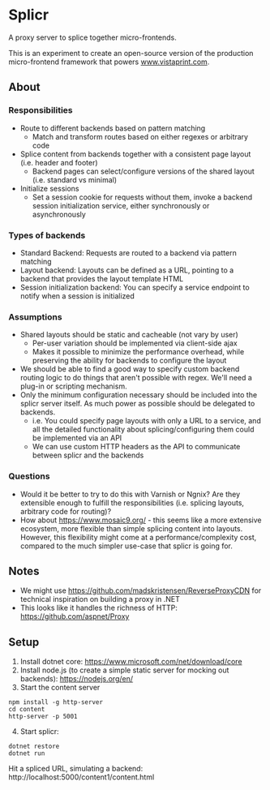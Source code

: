 Splicr
==============================

A proxy server to splice together micro-frontends. 

This is an experiment to create an open-source version of the production micro-frontend framework that powers www.vistaprint.com.
## About

### Responsibilities
* Route to different backends based on pattern matching
  * Match and transform routes based on either regexes or arbitrary code
* Splice content from backends together with a consistent page layout (i.e. header and footer)
  * Backend pages can select/configure versions of the shared layout (i.e. standard vs minimal)
* Initialize sessions
  * Set a session cookie for requests without them, invoke a backend session initialization service, either synchronously or asynchronously

### Types of backends
* Standard Backend: Requests are routed to a backend via pattern matching
* Layout backend: Layouts can be defined as a URL, pointing to a backend that provides the layout template HTML
* Session initialization backend: You can specify a service endpoint to notify when a session is initialized

### Assumptions
* Shared layouts should be static and cacheable (not vary by user)
  * Per-user variation should be implemented via client-side ajax
  * Makes it possible to minimize the performance overhead, while preserving the ability for backends to configure the layout
* We should be able to find a good way to specify custom backend routing logic to do things that aren't possible with regex. We'll need a plug-in or scripting mechanism.
* Only the minimum configuration necessary should be included into the splicr server itself. As much power as possible should be delegated to backends.
  * i.e. You could specify page layouts with only a URL to a service, and all the detailed functionality about splicing/configuring them could be implemented via an API 
  * We can use custom HTTP headers as the API to communicate between splicr and the backends

### Questions
* Would it be better to try to do this with Varnish or Ngnix? Are they extensible enough to fulfill the responsibilities (i.e. splicing layouts, arbitrary code for routing)?  
* How about https://www.mosaic9.org/ - this seems like a more extensive ecosystem, more flexible than simple splicing content into layouts. However, this flexibility might come at a performance/complexity cost, compared to the much simpler use-case that splicr is going for.

## Notes
* We might use https://github.com/madskristensen/ReverseProxyCDN for technical inspiration on building a proxy in .NET
* This looks like it handles the richness of HTTP: https://github.com/aspnet/Proxy 

## Setup

1. Install dotnet core: https://www.microsoft.com/net/download/core
2. Install node.js (to create a simple static server for mocking out backends): https://nodejs.org/en/
3. Start the content server

```
npm install -g http-server
cd content
http-server -p 5001
```

4. Start splicr:
```
dotnet restore
dotnet run
```

Hit a spliced URL, simulating a backend: http://localhost:5000/content1/content.html
